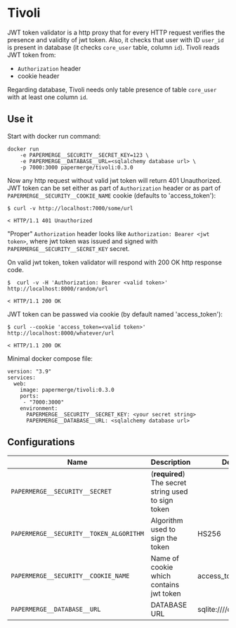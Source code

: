 # Tivoli

JWT token validator is a http proxy that for every HTTP request verifies the 
presence and validity of jwt token. Also, it checks that user with ID 
`user_id` is present in database (it checks `core_user` table, column `id`).
Tivoli reads JWT token from:

- `Authorization` header
- cookie header

Regarding database, Tivoli needs only table presence of table `core_user` with
at least one column `id`.

## Use it

Start with docker run command:

    docker run
        -e PAPERMERGE__SECURITY__SECRET_KEY=123 \
        -e PAPERMERGE__DATABASE__URL=<sqlalchemy database url> \
        -p 7000:3000 papermerge/tivoli:0.3.0

Now any http request without valid jwt token will return 401 Unauthorized.
JWT token can be set either as part of `Authorization` header or as part
of `PAPERMERGE__SECURITY__COOKIE_NAME` cookie (defaults to 'access_token'):

    $ curl -v http://localhost:7000/some/url

    < HTTP/1.1 401 Unauthorized


"Proper" `Authorization` header looks like `Authorization: Bearer <jwt token>`,
where jwt token was issued and signed with `PAPERMERGE__SECURITY__SECRET_KEY` secret.

On valid jwt token, token validator will respond with 200 OK http response code.


    $  curl -v -H 'Authorization: Bearer <valid token>' http://localhost:8000/random/url
        
    < HTTP/1.1 200 OK

JWT token can be passwed via cookie (by default named 'access_token'):

    $ curl --cookie 'access_token=<valid token>' http://localhost:8000/whatever/url
    
    < HTTP/1.1 200 OK

Minimal docker compose file:

```
version: "3.9"
services:
  web:
    image: papermerge/tivoli:0.3.0
    ports:
     - "7000:3000"
    environment:
      PAPERMERGE__SECURITY__SECRET_KEY: <your secret string>
      PAPERMERGE__DATABASE__URL: <sqlalchemy database url>
```

## Configurations

| Name                                    | Description                                         | Default       |
|-----------------------------------------|-----------------------------------------------------|---|
| `PAPERMERGE__SECURITY__SECRET`          | (**required**) The secret string used to sign token |               |
| `PAPERMERGE__SECURITY__TOKEN_ALGORITHM` | Algorithm used to sign the token                    | HS256         |
| `PAPERMERGE__SECURITY__COOKIE_NAME`     | Name of cookie which contains jwt token             | access_token  |
| `PAPERMERGE__DATABASE__URL`             | DATABASE URL                                        |sqlite:////db/db.sqlite3|
